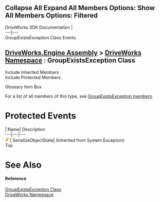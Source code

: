 Collapse All Expand All Members Options: Show All  Members Options: Filtered   
---  
DriveWorks SDK Documentation  |   
---|---  
GroupExistsException Class Events   
  
[DriveWorks.Engine Assembly](topic2156.md) > [DriveWorks Namespace](topic2159.md) : GroupExistsException Class  
---  
  
Include Inherited Members    
Include Protected Members    


Glossary Item Box

For a list of all members of this type, see [GroupExistsException members](topic3171.md).

# Protected Events

| Name| Description  
---|---|---  
![Protected Event](dotnetimages/protectedEvent.gif)| SerializeObjectState|  (Inherited from System.Exception)  
Top

# See Also

#### Reference

[GroupExistsException Class](topic3170.md)   
[DriveWorks Namespace](topic2159.md)


